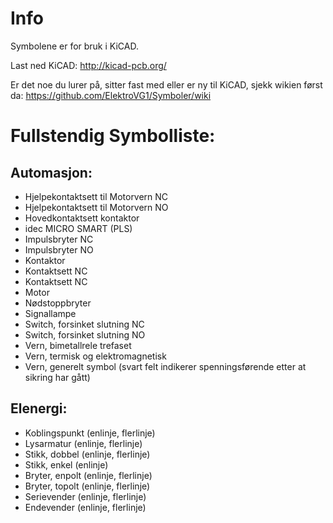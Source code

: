 # Info

Symbolene er for bruk i KiCAD.

Last ned KiCAD:
http://kicad-pcb.org/

Er det noe du lurer på, sitter fast med eller er ny til KiCAD, sjekk wikien først da:
https://github.com/ElektroVG1/Symboler/wiki

# Fullstendig Symbolliste:

## Automasjon:
- Hjelpekontaktsett til Motorvern NC
- Hjelpekontaktsett til Motorvern NO
- Hovedkontaktsett kontaktor
- idec MICRO SMART (PLS)
- Impulsbryter NC
- Impulsbryter NO
- Kontaktor
- Kontaktsett NC
- Kontaktsett NC
- Motor
- Nødstoppbryter
- Signallampe
- Switch, forsinket slutning NC
- Switch, forsinket slutning NO
- Vern, bimetallrele trefaset
- Vern, termisk og elektromagnetisk
- Vern, generelt symbol (svart felt indikerer spenningsførende etter at sikring har gått)

## Elenergi:
- Koblingspunkt (enlinje, flerlinje)
- Lysarmatur (enlinje, flerlinje)
- Stikk, dobbel (enlinje, flerlinje)
- Stikk, enkel (enlinje)
- Bryter, enpolt (enlinje, flerlinje)
- Bryter, topolt (enlinje, flerlinje)
- Serievender (enlinje, flerlinje)
- Endevender (enlinje, flerlinje)

